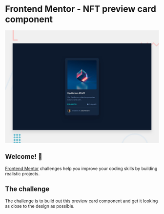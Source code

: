 # Frontend Mentor - NFT preview card component

![Design preview for the NFT preview card component coding challenge](./design/desktop-preview.jpg)

## Welcome! 👋

[Frontend Mentor](https://www.frontendmentor.io) challenges help you improve your coding skills by building realistic projects.

## The challenge ##
The challenge is to build out this preview card component and get it looking as close to the design as possible.
